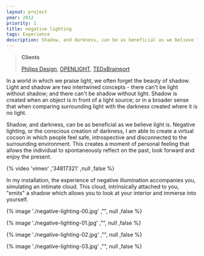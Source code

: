 ```yaml
---
layout: project
year: 2012
priority: 1
title: negative lighting
tags: Experience
description: Shadow, and darkness, can be as beneficial as we believe light is.
---
```


> **Clients**
>
> [Philips Design](http://www.design.philips.com), [OPENLIGHT](http://rombout.design/openlight/www.openlight.nl/index.html), [TEDxBrainport](https://www.ted.com/tedx/events/1595)

In a world in which we praise light, we often forget the beauty of shadow. Light and shadow are two intertwined concepts - there can't be light without shadow; and there can't be shadow without light. Shadow is created when an object is in front of a light source; or in a broader sense that when comparing surrounding light with the darkness created where it is no light.

Shadow, and darkness, can be as beneficial as we believe light is. Negative lighting, or the conscious creation of darkness, I am able to create a virtual cocoon in which people feel safe, introspective and disconnected to the surrounding environment. This creates a moment of personal feeling that allows the individual to spontaneously reflect on the past, look forward and enjoy the present.

{% video 'vimeo' ,'34817321' ,null ,false %}

In my installation, the experience of negative illumination accompanies you, simulating an intimate cloud. This cloud, intrinsically attached to you, "emits" a shadow which allows you to look at your interior and immerse into yourself.

{% image './negative-lighting-00.jpg' ,"", null ,false %}

{% image './negative-lighting-01.jpg' ,"", null ,false %}

{% image './negative-lighting-02.jpg' ,"", null ,false %}

{% image './negative-lighting-03.jpg' ,"", null ,false %}
